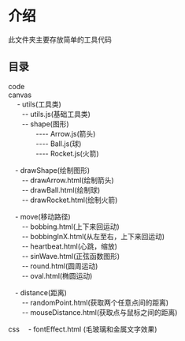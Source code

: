 # 介绍
此文件夹主要存放简单的工具代码

## 目录
code  
canvas  
&emsp; - utils(工具类)   
&emsp;&emsp;-- utils.js(基础工具类)  
&emsp;&emsp;-- shape(图形)  
&emsp;&emsp;&emsp;&emsp;---- Arrow.js(箭头)  
&emsp;&emsp;&emsp;&emsp;---- Ball.js(球)   
&emsp;&emsp;&emsp;&emsp;---- Rocket.js(火箭)   

&emsp;- drawShape(绘制图形)  
&emsp;&emsp;-- drawArrow.html(绘制箭头)  
&emsp;&emsp;-- drawBall.html(绘制球)   
&emsp;&emsp;-- drawRocket.html(绘制火箭)   

&emsp;- move(移动路径)    
&emsp;&emsp;-- bobbing.html(上下来回运动)    
&emsp;&emsp;-- bobbingInX.html(从左至右，上下来回运动)     
&emsp;&emsp;-- heartbeat.html(心跳，缩放)       
&emsp;&emsp;-- sinWave.html(正弦函数图形)    
&emsp;&emsp;-- round.html(圆周运动)    
&emsp;&emsp;-- oval.html(椭圆运动)  

&emsp;- distance(距离)    
&emsp;&emsp;-- randomPoint.html(获取两个任意点间的距离)    
&emsp;&emsp;-- mouseDistance.html(获取点与鼠标之间的距离)    

css
&emsp;- fontEffect.html (毛玻璃和金属文字效果)
